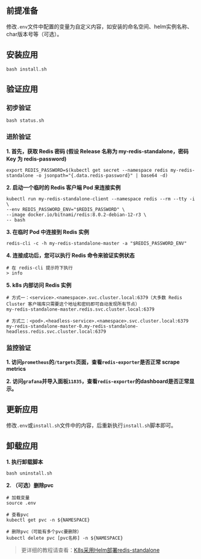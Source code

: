 前提准备
---

修改`.env`文件中配置的变量为自定义内容，如安装的命名空间、helm实例名称、char版本号等（可选）。

安装应用
---

```shell
bash install.sh
```

验证应用
---

### 初步验证

```shell
bash status.sh
```

### 进阶验证

**1. 首先，获取 Redis 密码 (假设 Release 名称为 my-redis-standalone，密码 Key 为 redis-password)**

```shell
export REDIS_PASSWORD=$(kubectl get secret --namespace redis my-redis-standalone -o jsonpath="{.data.redis-password}" | base64 -d)
```
   
**2. 启动一个临时的 Redis 客户端 Pod 来连接实例**

```shell
kubectl run my-redis-standalone-client --namespace redis --rm --tty -i \
--env REDIS_PASSWORD_ENV="$REDIS_PASSWORD" \
--image docker.io/bitnami/redis:8.0.2-debian-12-r3 \
-- bash
```
   
**3. 在临时 Pod 中连接到 Redis 实例**

```shell
redis-cli -c -h my-redis-standalone-master -a "$REDIS_PASSWORD_ENV"
```

**4. 连接成功后，您可以执行 Redis 命令来验证实例状态**

```shell
# 在 redis-cli 提示符下执行
> info
```

**5. k8s 内部访问 Redis 实例**

```shell
# 方式一：<service>.<namespace>.svc.cluster.local:6379（大多数 Redis Cluster 客户端库只需要这个地址和密码即可自动发现所有节点）
my-redis-standalone-master.redis.svc.cluster.local:6379

# 方式二：<pod>.<headless-service>.<namespace>.svc.cluster.local:6379
my-redis-standalone-master-0.my-redis-standalone-headless.redis.svc.cluster.local:6379
```

### 监控验证

**1. 访问`prometheus`的`/targets`页面，查看`redis-exporter`是否正常 scrape metrics**

**2. 访问`grafana`并导入面板`11835`，查看`redis-exporter`的dashboard是否正常显示。**
    

更新应用
---

修改`.env`或`install.sh`文件中的内容，后重新执行`install.sh`脚本即可。

卸载应用
---

**1. 执行卸载脚本**

```shell
bash uninstall.sh
```

**2. （可选）删除pvc**

```shell
# 加载变量
source .env

# 查看pvc
kubectl get pvc -n ${NAMESPACE}

# 删除pvc（可能有多个pvc要删除）
kubectl delete pvc [pvc名称] -n ${NAMESPACE}
```

> 更详细的教程请查看：[K8s采用Helm部署redis-standalone](https://lbs.wiki/pages/fb011a6c/)
